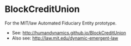 # BlockCreditUnion

For the MIT/law Automated Fiduciary Entity prototype.

* See: http://humandynamics.github.io/BlockCreditUnion
* Also see: http://law.mit.edu/dynamic-emergent-law
